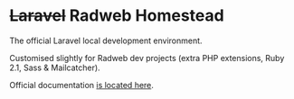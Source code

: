 # ~~Laravel~~ Radweb Homestead

The official Laravel local development environment.

Customised slightly for Radweb dev projects (extra PHP extensions, Ruby 2.1, Sass & Mailcatcher).

Official documentation [is located here](http://laravel.com/docs/homestead?version=4.2).
